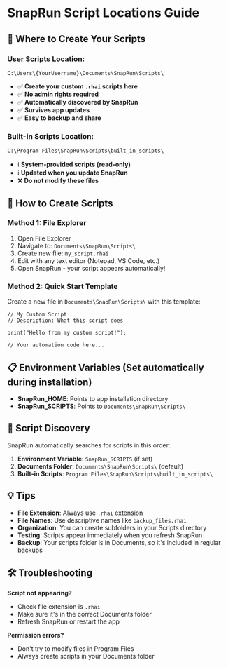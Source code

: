 # SnapRun Script Locations Guide

## 📁 Where to Create Your Scripts

### **User Scripts Location:**
```
C:\Users\{YourUsername}\Documents\SnapRun\Scripts\
```
- ✅ **Create your custom `.rhai` scripts here**
- ✅ **No admin rights required**
- ✅ **Automatically discovered by SnapRun**
- ✅ **Survives app updates**
- ✅ **Easy to backup and share**

### **Built-in Scripts Location:**
```
C:\Program Files\SnapRun\Scripts\built_in_scripts\
```
- ℹ️ **System-provided scripts (read-only)**
- ℹ️ **Updated when you update SnapRun**
- ❌ **Do not modify these files**

## 🚀 How to Create Scripts

### **Method 1: File Explorer**
1. Open File Explorer
2. Navigate to: `Documents\SnapRun\Scripts\`
3. Create new file: `my_script.rhai`
4. Edit with any text editor (Notepad, VS Code, etc.)
5. Open SnapRun - your script appears automatically!

### **Method 2: Quick Start Template**
Create a new file in `Documents\SnapRun\Scripts\` with this template:

```rhai
// My Custom Script
// Description: What this script does

print("Hello from my custom script!");

// Your automation code here...
```

## 📋 Environment Variables (Set automatically during installation)

- **SnapRun_HOME**: Points to app installation directory
- **SnapRun_SCRIPTS**: Points to `Documents\SnapRun\Scripts\`

## 🔄 Script Discovery

SnapRun automatically searches for scripts in this order:

1. **Environment Variable**: `SnapRun_SCRIPTS` (if set)
2. **Documents Folder**: `Documents\SnapRun\Scripts\` (default)
3. **Built-in Scripts**: `Program Files\SnapRun\Scripts\built_in_scripts\`

## 💡 Tips

- **File Extension**: Always use `.rhai` extension
- **File Names**: Use descriptive names like `backup_files.rhai`
- **Organization**: You can create subfolders in your Scripts directory
- **Testing**: Scripts appear immediately when you refresh SnapRun
- **Backup**: Your scripts folder is in Documents, so it's included in regular backups

## 🛠 Troubleshooting

**Script not appearing?**
- Check file extension is `.rhai`
- Make sure it's in the correct Documents folder
- Refresh SnapRun or restart the app

**Permission errors?**
- Don't try to modify files in Program Files
- Always create scripts in your Documents folder
